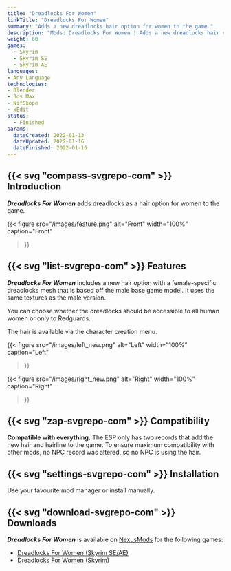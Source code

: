 ```yaml
---
title: "Dreadlocks For Women"
linkTitle: "Dreadlocks For Women"
summary: "Adds a new dreadlocks hair option for women to the game."
description: "Mods: Dreadlocks For Women | Adds a new dreadlocks hair option for women to the game."
weight: 60
games:
  - Skyrim
  - Skyrim SE
  - Skyrim AE
languages:
- Any Language
technologies:
- Blender
- 3ds Max
- NifSkope
- xEdit
status:
  - Finished
params:
  dateCreated: 2022-01-13
  dateUpdated: 2022-01-16
  dateFinished: 2022-01-16
---
```


## {{< svg "compass-svgrepo-com" >}} Introduction

_**Dreadlocks For Women**_ adds dreadlocks as a hair option for women to the game.

{{< figure
src="/images/feature.png"
alt="Front"
width="100%"
caption="Front"
>}}

## {{< svg "list-svgrepo-com" >}} Features

_**Dreadlocks For Women**_ includes a new hair option with a female-specific dreadlocks mesh that is based off the male base game model. It uses the same textures as the male version.

You can choose whether the dreadlocks should be accessible to all human women or only to Redguards.

The hair is available via the character creation menu.

{{< figure
src="/images/left_new.png"
alt="Left"
width="100%"
caption="Left"
>}}

{{< figure
src="/images/right_new.png"
alt="Right"
width="100%"
caption="Right"
>}}

## {{< svg "zap-svgrepo-com" >}} Compatibility

**Compatible with everything.**
The ESP only has two records that add the new hair and hairline to the game.
To ensure maximum compatibility with other mods, no NPC record was altered, so no NPC is using the hair.

## {{< svg "settings-svgrepo-com" >}} Installation

Use your favourite mod manager or install manually.

## {{< svg "download-svgrepo-com" >}} Downloads

_**Dreadlocks For Women**_ is available on [NexusMods](https://next.nexusmods.com/profile/dovaya/mods) for the following games:

- [Dreadlocks For Women (Skyrim SE/AE)](https://www.nexusmods.com/skyrimspecialedition/mods/61881)
- [Dreadlocks For Women (Skyrim)](https://www.nexusmods.com/skyrim/mods/110570)